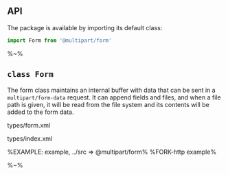 ## API

The package is available by importing its default class:

```js
import Form from '@multipart/form'
```

%~%

## `class Form`

The form class maintains an internal buffer with data that can be sent in a `multipart/form-data` request. It can append fields and files, and when a file path is given, it will be read from the file system and its contents will be added to the form data.

<typedef slimFunctions narrow>types/form.xml</typedef>

<typedef>types/index.xml</typedef>

%EXAMPLE: example, ../src => @multipart/form%
%FORK-http example%

%~%